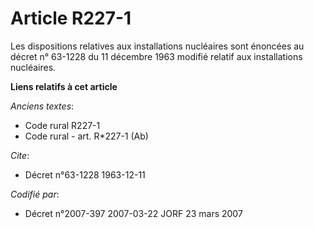 # Article R227-1

Les dispositions relatives aux installations nucléaires sont énoncées au décret n° 63-1228 du 11 décembre 1963 modifié
relatif aux installations nucléaires.

**Liens relatifs à cet article**

_Anciens textes_:

  - Code rural R227-1
  - Code rural - art. R*227-1 (Ab)

_Cite_:

  - Décret n°63-1228 1963-12-11

_Codifié par_:

  - Décret n°2007-397 2007-03-22 JORF 23 mars 2007
